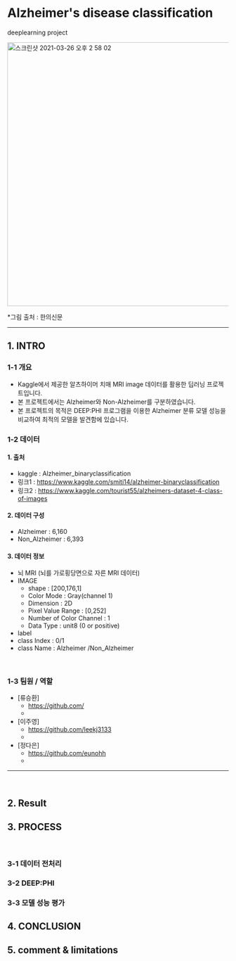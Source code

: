 # Alzheimer's disease classification
deeplearning project


<img width="600" alt="스크린샷 2021-03-26 오후 2 58 02" src="https://user-images.githubusercontent.com/75352728/117998102-8abfaa00-b37e-11eb-9ee1-65f2e3a18993.png">

*그림 출처 : 한의신문

***
## 1. INTRO

### 1-1 개요
- Kaggle에서 제공한 알츠하이머 치매 MRI image 데이터를 활용한 딥러닝 프로젝트입니다.
- 본 프로젝트에서는 Alzheimer와 Non-Alzheimer를 구분하였습니다.
- 본 프로젝트의 목적은 DEEP:PHI 프로그램을 이용한 Alzheimer 분류 모델 성능을 비교하여 최적의 모델을 발견함에 있습니다.

### 1-2 데이터

#### 1. 출처
  - kaggle : Alzheimer_binaryclassification
  - 링크1 : https://www.kaggle.com/smiti14/alzheimer-binaryclassification
  - 링크2 : https://www.kaggle.com/tourist55/alzheimers-dataset-4-class-of-images
  
#### 2. 데이터 구성
- Alzheimer : 6,160
- Non_Alzheimer : 6,393

#### 3. 데이터 정보
- 뇌 MRI (뇌를 가로횡당면으로 자른 MRI 데이터)
- IMAGE
  - shape	: [200,176,1]
  - Color Mode	: Gray(channel 1)
  - Dimension	: 2D
  - Pixel Value Range	: [0,252]
  - Number of Color Channel	: 1
  - Data Type	: unit8 (0 or positive)
- label
- class Index  : 0/1
- class Name : Alzheimer /Non_Alzheimer 

<br/>

### 1-3 팀원 / 역할

- [류승환]
  -  https://github.com/
  -
- [이주영]
  - https://github.com/leekj3133
  - 
- [정다은]
  - https://github.com/eunohh
  - 

*****

<br/>

## 2. Result


## 3. PROCESS

<br/>

### 3-1 데이터 전처리

### 3-2 DEEP:PHI

### 3-3 모델 성능 평가

## 4. CONCLUSION

## 5. comment & limitations


